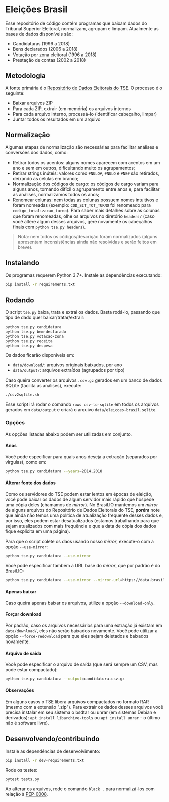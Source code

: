 # Eleições Brasil

Esse repositório de código contém programas que baixam dados do Tribunal
Superior Eleitoral, normalizam, agrupam e limpam. Atualmente as bases de dados
disponíveis são:

- Candidaturas (1996 a 2018)
- Bens declarados (2006 a 2018)
- Votação por zona eleitoral (1996 a 2018)
- Prestação de contas (2002 a 2018)

## Metodologia

A fonte primária é o [Repositório de Dados Eleitorais do
TSE](http://www.tse.jus.br/eleicoes/estatisticas/repositorio-de-dados-eleitorais-1).
O processo é o seguinte:

- Baixar arquivos ZIP
- Para cada ZIP, extrair (em memória) os arquivos internos
- Para cada arquivo interno, processá-lo (identificar cabeçalho, limpar)
- Juntar todos os resultados em um arquivo


## Normalização

Algumas etapas de normalização são necessárias para facilitar análises e
conversões dos dados, como:

- Retirar todos os acentos: alguns nomes aparecem com acentos em um ano e sem
  em outros, dificultando muito os agrupamentos;
- Retirar strings inúteis: valores como `#NULO#`, `#NULO` e `#NE#` são
  retirados, deixando as células em branco;
- Normalização dos códigos de cargo: os códigos de cargo variam para alguns
  anos, tornando difícil o agrupamento entre anos e, para facilitar as
  análises, normalizamos todos os anos;
- Renomear colunas: nem todas as colunas possuem nomes intuitivos e foram
  nomeadas (exemplo: `COD_SIT_TOT_TURNO` foi renomeado para
  `codigo_totalizacao_turno`). Para saber mais detalhes sobre as colunas que
  foram renomeadas, olhe os arquivos no diretório `headers/` (caso você altere
  algum desses arquivos, gere novamente os cabeçalhos finais com
  `python tse.py headers`).

> Nota: nem todos os códigos/descrição foram normalizados (alguns apresentam
> inconsistências ainda não resolvidas e serão feitos em breve).


## Instalando

Os programas requerem Python 3.7+. Instale as dependências executando:

```bash
pip install -r requirements.txt
```


## Rodando

O script `tse.py` baixa, trata e extrai os dados. Basta rodá-lo, passando que
tipo de dado quer baixar/tratar/extrair:

```bash
python tse.py candidatura
python tse.py bem-declarado
python tse.py votacao-zona
python tse.py receita
python tse.py despesa
```

Os dados ficarão disponíveis em:

- `data/download/`: arquivos originais baixados, por ano
- `data/output/`: arquivos extraídos (agrupados por tipo)

Caso queira converter os arquivos `.csv.gz` gerados em um banco de dados
SQLite (facilita as análises), execute:

```bash
./csv2sqlite.sh
```

Esse script irá rodar o comando `rows csv-to-sqlite` em todos os arquivos
gerados em `data/output` e criará o arquivo `data/eleicoes-brasil.sqlite`.

### Opções

As opções listadas abaixo podem ser utilizadas em conjunto.

#### Anos

Você pode especificar para quais anos deseja a extração (separados por
vírgulas), como em:

```bash
python tse.py candidatura --years=2014,2018
```

#### Alterar fonte dos dados

Como os servidores do TSE podem estar lentos em épocas de eleição, você pode
baixar os dados de algum servidor mais rápido que hospede uma cópia deles
(chamamos de *mirror*). No Brasil.IO mantemos um *mirror* de alguns arquivos do
Repositório de Dados Eleitorais do TSE, **porém** note que ainda não temos uma
política de atualização frequente desses dados e, por isso, eles podem estar
desatualizados (estamos trabalhando para que sejam atualizados com mais
frequência e que a data de cópia dos dados fique explícita em uma página).

Para que o script colete os daos usando nosso *mirror*, execute-o com a opção
`--use-mirror`:

```bash
python tse.py candidatura --use-mirror
```

Você pode especificar também a URL base do *mirror*, que por padrão é do
[Brasil.IO](https://brasil.io/):

```bash
python tse.py candidatura --use-mirror --mirror-url=https://data.brasil.io/mirror/eleicoes-brasil/
```

#### Apenas baixar

Caso queira apenas baixar os arquivos, utilize a opção `--download-only`.

#### Forçar download

Por padrão, caso os arquivos necessários para uma extração já existam em
`data/download/`, eles não serão baixados novamente. Você pode utilizar a opção
`--force-redownload` para que eles sejam deletados e baixados novamente.

#### Arquivo de saída

Você pode especificar o arquivo de saída (que será sempre um CSV, mas pode
estar compactado):

```bash
python tse.py candidatura --output=candidatura.csv.gz
```

#### Observações

Em alguns casos o TSE libera arquivos compactados no formato RAR (mesmo com a
extensão ".zip"). Para extrair os dados desses arquivos você precisa instalar
em seu sistema o bsdtar ou unrar (em sistemas Debian e derivados):
`apt install libarchive-tools` ou `apt install unrar` - o último não é software
livre).


## Desenvolvendo/contribuindo

Instale as dependências de desenvolvimento:

```bash
pip install -r dev-requirements.txt
```

Rode os testes:

```bash
pytest tests.py
```

Ao alterar os arquivos, rode o comando `black .` para normalizá-los com relação
à [PEP-0008](https://www.python.org/dev/peps/pep-0008/).
